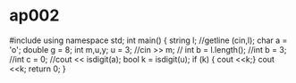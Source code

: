 # ap002
#include <iostream>
using namespace std;
int main() {
    string l;
    //getline (cin,l);
    char a = 'o';
    double g = 8;
    int m,u,y;
    u = 3;
    //cin >> m;
    // int b = l.length();
    //int b = 3;
    //int c = 0;
    //cout << isdigit(a);
    bool k = isdigit(u);
    if (k) {
        cout <<k;}
    cout <<k;
    return 0;
}
